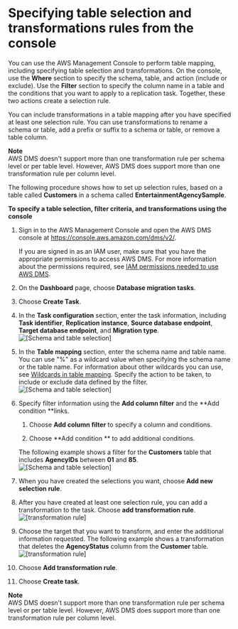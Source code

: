 # Specifying table selection and transformations rules from the console<a name="CHAP_Tasks.CustomizingTasks.TableMapping.Console"></a>

You can use the AWS Management Console to perform table mapping, including specifying table selection and transformations\. On the console, use the **Where** section to specify the schema, table, and action \(include or exclude\)\. Use the **Filter** section to specify the column name in a table and the conditions that you want to apply to a replication task\. Together, these two actions create a selection rule\.

You can include transformations in a table mapping after you have specified at least one selection rule\. You can use transformations to rename a schema or table, add a prefix or suffix to a schema or table, or remove a table column\.

**Note**  
AWS DMS doesn't support more than one transformation rule per schema level or per table level\. However, AWS DMS does support more than one transformation rule per column level\.

The following procedure shows how to set up selection rules, based on a table called **Customers** in a schema called **EntertainmentAgencySample**\. 

**To specify a table selection, filter criteria, and transformations using the console**

1. Sign in to the AWS Management Console and open the AWS DMS console at [https://console\.aws\.amazon\.com/dms/v2/](https://console.aws.amazon.com/dms/v2/)\. 

   If you are signed in as an IAM user, make sure that you have the appropriate permissions to access AWS DMS\. For more information about the permissions required, see [IAM permissions needed to use AWS DMS](security-iam.md#CHAP_Security.IAMPermissions)\.

1. On the **Dashboard** page, choose **Database migration tasks**\.

1. Choose **Create Task**\.

1. In the **Task configuration** section, enter the task information, including **Task identifier**, **Replication instance**, **Source database endpoint**, **Target database endpoint**, and **Migration type**\.   
![\[Schema and table selection\]](http://docs.aws.amazon.com/dms/latest/userguide/images/datarep-create-task-20.png)

1. In the **Table mapping** section, enter the schema name and table name\. You can use "%" as a wildcard value when specifying the schema name or the table name\. For information about other wildcards you can use, see [Wildcards in table mapping](CHAP_Tasks.CustomizingTasks.TableMapping.SelectionTransformation.Wildcards.md)\. Specify the action to be taken, to include or exclude data defined by the filter\.   
![\[Schema and table selection\]](http://docs.aws.amazon.com/dms/latest/userguide/images/datarep-Tasks-selecttransfrm.png)

1. Specify filter information using the **Add column filter** and the **Add condition **links\.

   1. Choose **Add column filter** to specify a column and conditions\.

   1. Choose **Add condition ** to add additional conditions\.

    The following example shows a filter for the **Customers** table that includes **AgencyIDs** between **01** and **85**\.  
![\[Schema and table selection\]](http://docs.aws.amazon.com/dms/latest/userguide/images/datarep-Tasks-filter.png)

1. When you have created the selections you want, choose **Add new selection rule**\.

1. After you have created at least one selection rule, you can add a transformation to the task\. Choose **add transformation rule**\.  
![\[transformation rule\]](http://docs.aws.amazon.com/dms/latest/userguide/images/datarep-Tasks-transform1.png)

1. Choose the target that you want to transform, and enter the additional information requested\. The following example shows a transformation that deletes the **AgencyStatus** column from the **Customer** table\.  
![\[transformation rule\]](http://docs.aws.amazon.com/dms/latest/userguide/images/datarep-Tasks-transform2.png)

1. Choose **Add transformation rule**\.

1. Choose **Create task**\.

**Note**  
AWS DMS doesn't support more than one transformation rule per schema level or per table level\. However, AWS DMS does support more than one transformation rule per column level\.